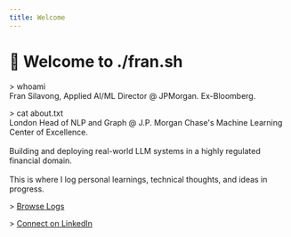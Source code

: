 ```yaml
---
title: Welcome
---
```




# 👋 Welcome to ./fran.sh

<div class="terminal-block">

<p><span class="terminal-cmd">&gt; whoami</span><br>
Fran Silavong, Applied AI/ML Director @ JPMorgan. Ex-Bloomberg.</p>

<p><span class="terminal-cmd">&gt; cat about.txt</span><br>
London Head of NLP and Graph @ J.P. Morgan Chase's Machine Learning Center of Excellence.<br><br>
Building and deploying real-world LLM systems in a highly regulated financial domain.<br><br>
This is where I log personal learnings, technical thoughts, and ideas in progress.</p>

<!-- <p><span class="terminal-cmd">&gt; tail -n 3 blog.log</span><br>
2025-07-20 | Evaluating Prompt Quality in Production<br>
2025-07-12 | QA Over Central Bank Speeches with LangGraph<br>
2025-06-30 | Text Simplification: Real-World Metrics</p> -->

<p><span class="terminal-cmd">&gt; <a href="blog/">Browse Logs</a></span></p>
<p><span class="terminal-cmd">&gt; <a href="https://www.linkedin.com/in/fran-silavong/">Connect on LinkedIn</a></span></p>
</div>
